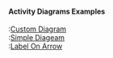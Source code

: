#### Activity Diagrams Examples

:[Custom Diagram](custom.md)  
:[Simple Diageam](simple.md)  
:[Label On Arrow](label-on-arrow.md)  